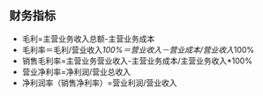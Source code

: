 ## 财务指标
- 毛利=主营业务收入总额-主营业务成本
- 毛利率＝毛利/营业收入*100%＝营业收入－营业成本/营业收入*100%
- 销售毛利率=主营业务营业收入-主营业务成本/主营业务收入*100%
- 营业净利率=净利润/营业总收入
- 净利润率（销售净利率）=营业利润/营业收入